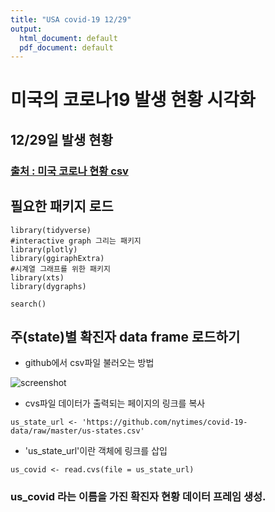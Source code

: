 ```yaml
---
title: "USA covid-19 12/29"
output:
  html_document: default
  pdf_document: default
---
```


# 미국의 코로나19 발생 현황 시각화  
## 12/29일 발생 현황  
### [출처 : 미국 코로나 현황 csv](https://github.com/nytimes/covid-19-data)  

## 필요한 패키지 로드
```{r message=FALSE}
library(tidyverse)
#interactive graph 그리는 패키지
library(plotly)
library(ggiraphExtra)
#시계열 그래프를 위한 패키지
library(xts)
library(dygraphs)

```

```{r message=TRUE}
search()
```


## 주(state)별 확진자 data frame 로드하기  
* github에서 csv파일 불러오는 방법

![screenshot](https://github.com/rhohye22/study_R/raw/main/image/csv_down.png)

* cvs파일 데이터가 출력되는 페이지의 링크를 복사


`us_state_url <- 'https://github.com/nytimes/covid-19-data/raw/master/us-states.csv'`
 

* 'us_state_url'이란 객체에 링크를 삽입


`us_covid <- read.cvs(file = us_state_url)`

### us_covid 라는 이름을 가진 확진자 현황 데이터 프레임 생성.




